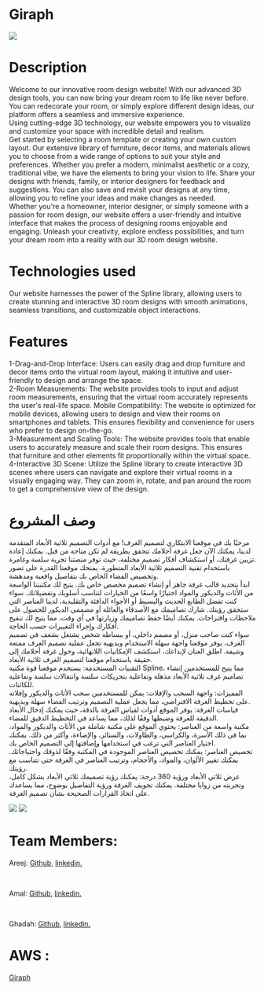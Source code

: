 <h1>Giraph</h1>
<img src="https://media.discordapp.net/attachments/1189462489675603991/1189469569920798802/1.png?ex=65a7815c&is=65950c5c&hm=ccb80c67feac096b901bbbdb0c946aaef49fbcfd4f14209ef723acfb5b152111&=&format=webp&quality=lossless&width=769&height=577">
<h1>Description</h1>
<p>
Welcome to our innovative room design website! With our advanced 3D design tools, you can now bring your dream room to life like never before. You can redecorate your room, or simply explore different design ideas, our platform offers a seamless and immersive experience.
  <br>
Using cutting-edge 3D technology, our website empowers you to visualize and customize your space with incredible detail and realism.
  <br>
Get started by selecting a room template or creating your own custom layout. Our extensive library of furniture, decor items, and materials allows you to choose from a wide range of options to suit your style and preferences. Whether you prefer a modern, minimalist aesthetic or a cozy, traditional vibe, we have the elements to bring your vision to life. Share your designs with friends, family, or interior designers for feedback and suggestions. You can also save and revisit your designs at any time, allowing you to refine your ideas and make changes as needed.
  <br>
Whether you're a homeowner, interior designer, or simply someone with a passion for room design, our website offers a user-friendly and intuitive interface that makes the process of designing rooms enjoyable and engaging. Unleash your creativity, explore endless possibilities, and turn your dream room into a reality with our 3D room design website.
</p>
<h1>Technologies used</h1>
<p>Our website harnesses the power of the Spline library, allowing users to create stunning and interactive 3D room designs with smooth animations, seamless transitions, and customizable object interactions.</p>
<h1>Features</h1>
<p>
1-Drag-and-Drop Interface: Users can easily drag and drop furniture and decor items onto the virtual room layout, making it intuitive and user-friendly to design and arrange the space.
  <br>
2-Room Measurements: The website provides tools to input and adjust room measurements, ensuring that the virtual room accurately represents the user's real-life space.
Mobile Compatibility: The website is optimized for mobile devices, allowing users to design and view their rooms on smartphones and tablets. This ensures flexibility and convenience for users who prefer to design on-the-go.
  <br>
3-Measurement and Scaling Tools: The website provides tools that enable users to accurately measure and scale their room designs. This ensures that furniture and other elements fit proportionally within the virtual space.
  <br>
4-Interactive 3D Scene: Utilize the Spline library to create interactive 3D scenes where users can navigate and explore their virtual rooms in a visually engaging way. They can zoom in, rotate, and pan around the room to get a comprehensive view of the design.
</p>
<h1>وصف المشروع</h1>
<p>
  مرحبًا بك في موقعنا الابتكاري لتصميم الغرف! مع أدوات التصميم ثلاثية الأبعاد المتقدمة لدينا، يمكنك الآن جعل غرفة أحلامك تتحقق بطريقة لم تكن متاحة من قبل. يمكنك إعادة تزيين غرفتك، أو استكشاف أفكار تصميم مختلفة، حيث توفر منصتنا تجربة سلسة وغامرة.
  <br>
باستخدام تقنية التصميم ثلاثية الأبعاد المتطورة، يمنحك موقعنا القدرة على تصور وتخصيص الفضاء الخاص بك بتفاصيل واقعية ومدهشة.
  <br>
ابدأ بتحديد قالب غرفة جاهز أو إنشاء تصميم مخصص خاص بك. يتيح لك مكتبتنا الواسعة من الأثاث والديكور والمواد اختيارًا واسعًا من الخيارات لتناسب أسلوبك وتفضيلاتك. سواء كنت تفضل الطابع الحديث والبسيط أو الأجواء الدافئة والتقليدية، لدينا العناصر التي ستحقق رؤيتك. شارك تصاميمك مع الأصدقاء والعائلة أو مصممي الديكور للحصول على ملاحظات واقتراحات. يمكنك أيضًا حفظ تصاميمك وزيارتها في أي وقت، مما يتيح لك تنقيح أفكارك وإجراء التغييرات حسب الحاجة.
  <br>
سواء كنت صاحب منزل، أو مصمم داخلي، أو ببساطة شخص يشتغل بشغف في تصميم الغرف، يوفر موقعنا واجهة سهلة الاستخدام وبديهية تجعل عملية تصميم الغرف ممتعة وشيقة. اطلق العنان لإبداعك، استكشف الإمكانيات اللانهائية، وحول غرفة أحلامك إلى حقيقة باستخدام موقعنا لتصميم الغرف ثلاثية الأبعاد.
  <br>
التقنيات المستخدمة: يستخدم موقعنا قوة مكتبة Spline، مما يتيح للمستخدمين إنشاء تصاميم غرف ثلاثية الأبعاد مذهلة وتفاعلية بتحريكات سلسة وانتقالات سلسة وتفاعلية للكائنات.
  <br>
المميزات: واجهة السحب والإفلات: يمكن للمستخدمين سحب الأثاث والديكور وإفلاته على تخطيط الغرفة الافتراضي، مما يجعل عملية التصميم وترتيب الفضاء سهلة وبديهية.
  <br>
قياسات الغرفة: يوفر الموقع أدوات لقياس الغرفة بالدقة، حيث يمكنك إدخال الأبعاد الدقيقة للغرفة وضبطها وفقًا لذلك، مما يساعد في التخطيط الدقيق للفضاء.
  <br>
مكتبة واسعة من العناصر: يحتوي الموقع على مكتبة شاملة من الأثاث والديكور والمواد، بما في ذلك الأسرة، والكراسي، والطاولات، والستائر، والإضاءة، وأكثر من ذلك. يمكنك اختيار العناصر التي ترغب في استخدامها وإضافتها إلى التصميم الخاص بك.
  <br>
تخصيص العناصر: يمكنك تخصيص العناصر الموجودة في المكتبة وفقًا لذوقك واحتياجاتك. يمكنك تغيير الألوان، والمواد، والأحجام، وترتيب العناصر في الغرفة حتى تتناسب مع رؤيتك.
  <br>
عرض ثلاثي الأبعاد ورؤية 360 درجة: يمكنك رؤية تصميمك ثلاثي الأبعاد بشكل كامل، وتجربته من زوايا مختلفة. يمكنك تجويف الغرفة ورؤية التفاصيل بوضوح، مما يساعدك على اتخاذ القرارات الصحيحة بشأن تصميم الغرفة.

</p>
<div style='flex'>
<img src='https://media.discordapp.net/attachments/1189462489675603991/1192197537239662692/Screen_Shot_1445-06-21_at_11.06.46_PM.png?ex=65a8337a&is=6595be7a&hm=0269bcd7a118627923cef86ee1133f1e653fcfbb3bdbfb4e7fc9f4c99df2fb3a&=&format=webp&quality=lossless&width=439&height=577'>
<img src='https://media.discordapp.net/attachments/1189462489675603991/1192197150348685423/Screen_Shot_1445-06-21_at_11.05.14_PM.png?ex=65a8331e&is=6595be1e&hm=ac78436fbf623a734f59e2e2305ef89ada876fa65712fd58acfd4a3c496a65e5&=&format=webp&quality=lossless&width=1026&height=577'>
</div>
<h1>Team Members:</h1>
<p>Areej: <span><a href='https://github.com/kira-1997'>Github</a>, <a href='https://www.linkedin.com/in/areej-al'>linkedin.</a></span></p>
<br>
<p>Amal: <span><a href='https://github.com/AmalAlshehrig'>Github</a>, <a href='https://www.linkedin.com/in/amal-alshehrii'>linkedin.</a></span></p>
<br>
<p>Ghadah: <span><a href='https://github.com/ghadah2019'>Github</a>, <a href='https://www.linkedin.com/in/ghadah-alonezan'>linkedin.</a></span></p>
<h1>AWS :</h1>
<a href='https://main.d2vp5apzisw3dy.amplifyapp.com/#'>Giraph</a>
